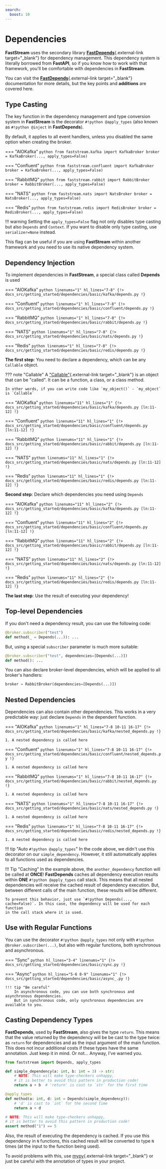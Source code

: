 ```yaml
---
search:
  boost: 10
---
```


# Dependencies

**FastStream** uses the secondary library [**FastDepends**](https://lancetnik.github.io/FastDepends/){.external-link target="_blank"} for dependency management.
This dependency system is literally borrowed from **FastAPI**, so if you know how to work with that framework, you'll be comfortable with dependencies in **FastStream**.

You can visit the [**FastDepends**](https://lancetnik.github.io/FastDepends/){.external-link target="_blank"} documentation for more details, but the key points and **additions** are covered here.

## Type Casting

The key function in the dependency management and type conversion system in **FastStream** is the decorator `#!python @apply_types` (also known as `#!python @inject` in **FastDepends**).

By default, it applies to all event handlers, unless you disabled the same option when creating the broker.

=== "AIOKafka"
    ```python
    from faststream.kafka import KafkaBroker
    broker = KafkaBroker(..., apply_types=False)
    ```

=== "Confluent"
    ```python
    from faststream.confluent import KafkaBroker
    broker = KafkaBroker(..., apply_types=False)
    ```

=== "RabbitMQ"
    ```python
    from faststream.rabbit import RabbitBroker
    broker = RabbitBroker(..., apply_types=False)
    ```

=== "NATS"
    ```python
    from faststream.nats import NatsBroker
    broker = NatsBroker(..., apply_types=False)
    ```

=== "Redis"
    ```python
    from faststream.redis import RedisBroker
    broker = RedisBroker(..., apply_types=False)
    ```

!!! warning
    Setting the `apply_types=False` flag not only disables type casting but also `Depends` and `Context`.
    If you want to disable only type casting, use `serializer=None` instead.

This flag can be useful if you are using **FastStream** within another framework and you need to use its native dependency system.

## Dependency Injection

To implement dependencies in **FastStream**, a special class called **Depends** is used

=== "AIOKafka"
    ```python linenums="1" hl_lines="7-8"
    {!> docs_src/getting_started/dependencies/basic/kafka/depends.py !}
    ```

=== "Confluent"
    ```python linenums="1" hl_lines="7-8"
    {!> docs_src/getting_started/dependencies/basic/confluent/depends.py !}
    ```

=== "RabbitMQ"
    ```python linenums="1" hl_lines="7-8"
    {!> docs_src/getting_started/dependencies/basic/rabbit/depends.py !}
    ```

=== "NATS"
    ```python linenums="1" hl_lines="7-8"
    {!> docs_src/getting_started/dependencies/basic/nats/depends.py !}
    ```

=== "Redis"
    ```python linenums="1" hl_lines="7-8"
    {!> docs_src/getting_started/dependencies/basic/redis/depends.py !}
    ```

**The first step**: You need to declare a dependency, which can be any `Callable` object.

??? note "Callable"
    A ["Callable"](https://docs.python.org/3/glossary.html#term-callable){.external-link target="_blank"} is an object that can be "called". It can be a function, a class, or a class method.

    In other words, if you can write code like `my_object()` - `my_object` is `Callable`

=== "AIOKafka"
    ```python linenums="11" hl_lines="1"
    {!> docs_src/getting_started/dependencies/basic/kafka/depends.py [ln:11-12] !}
    ```

=== "Confluent"
    ```python linenums="11" hl_lines="1"
    {!> docs_src/getting_started/dependencies/basic/confluent/depends.py [ln:11-12] !}
    ```

=== "RabbitMQ"
    ```python linenums="11" hl_lines="1"
    {!> docs_src/getting_started/dependencies/basic/rabbit/depends.py [ln:11-12] !}
    ```

=== "NATS"
    ```python linenums="11" hl_lines="1"
    {!> docs_src/getting_started/dependencies/basic/nats/depends.py [ln:11-12] !}
    ```

=== "Redis"
    ```python linenums="11" hl_lines="1"
    {!> docs_src/getting_started/dependencies/basic/redis/depends.py [ln:11-12] !}
    ```

**Second step**: Declare which dependencies you need using `Depends`

=== "AIOKafka"
    ```python linenums="11" hl_lines="2"
    {!> docs_src/getting_started/dependencies/basic/kafka/depends.py [ln:11-12] !}
    ```

=== "Confluent"
    ```python linenums="11" hl_lines="2"
    {!> docs_src/getting_started/dependencies/basic/confluent/depends.py [ln:11-12] !}
    ```

=== "RabbitMQ"
    ```python linenums="11" hl_lines="2"
    {!> docs_src/getting_started/dependencies/basic/rabbit/depends.py [ln:11-12] !}
    ```

=== "NATS"
    ```python linenums="11" hl_lines="2"
    {!> docs_src/getting_started/dependencies/basic/nats/depends.py [ln:11-12] !}
    ```

=== "Redis"
    ```python linenums="11" hl_lines="2"
    {!> docs_src/getting_started/dependencies/basic/redis/depends.py [ln:11-12] !}
    ```

**The last step**: Use the result of executing your dependency!

## Top-level Dependencies

If you don't need a dependency result, you can use the following code:

```python
@broker.subscriber("test")
def method(_ = Depends(...)): ...
```

But, using a special `subscriber` parameter is much more suitable:

```python
@broker.subscriber("test", dependencies=[Depends(...)])
def method(): ...
```

You can also declare broker-level dependencies, which will be applied to all broker's handlers:

```python
broker = RabbitBroker(dependencies=[Depends(...)])
```

## Nested Dependencies

Dependencies can also contain other dependencies. This works in a very predictable way: just declare
`Depends` in the dependent function.

=== "AIOKafka"
    ```python linenums="1" hl_lines="7-8 10-11 16-17"
    {!> docs_src/getting_started/dependencies/basic/kafka/nested_depends.py !}
    ```

    1. A nested dependency is called here

=== "Confluent"
    ```python linenums="1" hl_lines="7-8 10-11 16-17"
    {!> docs_src/getting_started/dependencies/basic/confluent/nested_depends.py !}
    ```

    1. A nested dependency is called here

=== "RabbitMQ"
    ```python linenums="1" hl_lines="7-8 10-11 16-17"
    {!> docs_src/getting_started/dependencies/basic/rabbit/nested_depends.py !}
    ```

    1. A nested dependency is called here

=== "NATS"
    ```python linenums="1" hl_lines="7-8 10-11 16-17"
    {!> docs_src/getting_started/dependencies/basic/nats/nested_depends.py !}
    ```

    1. A nested dependency is called here

=== "Redis"
    ```python linenums="1" hl_lines="7-8 10-11 16-17"
    {!> docs_src/getting_started/dependencies/basic/redis/nested_depends.py !}
    ```

    1. A nested dependency is called here

!!! tip "Auto `#!python @apply_types`"
    In the code above, we didn't use this decorator on our `simple_dependency`.
    However, it still automatically applies to all functions used as dependencies.

!!! Tip "Caching"
    In the example above, the `another_dependency` function will be called at **ONCE**!
    **FastDepends** caches all dependency execution results within **ONE** `#!python @apply_types` call stack.
    This means that all nested dependencies will receive the cached result of dependency execution.
    But, between different calls of the main function, these results will be different.

    To prevent this behavior, just use `#!python Depends(..., cache=False)`. In this case, the dependency will be used for each function
    in the call stack where it is used.

## Use with Regular Functions

You can use the decorator `#!python @apply_types` not only with `#!python @broker.subscriber(...)`, but also with regular functions, both synchronous and asynchronous.

=== "Sync"
    ```python hl_lines="3-4" linenums="1"
    {!> docs_src/getting_started/dependencies/basic/sync.py !}
    ```

=== "Async"
    ```python hl_lines="5-6 8-9" linenums="1"
    {!> docs_src/getting_started/dependencies/basic/async_.py !}
    ```

    !!! tip "Be careful"
        In asynchronous code, you can use both synchronous and asynchronous dependencies.
        But in synchronous code, only synchronous dependencies are available to you.

## Casting Dependency Types

**FastDepends**, used by **FastStream**, also gives the type `return`. This means that the value returned by the dependency will be
be cast to the type twice: as `return` for dependencies and as the input argument of the main function. This does not incur additional costs if
these types have the same annotation. Just keep it in mind. Or not... Anyway, I've warned you.

```python linenums="1"
from faststream import Depends, apply_types

def simple_dependency(a: int, b: int = 3) -> str:
    # NOTE: This will make type-checkers unhappy,
    # it is better to avoid this pattern in production code!
    return a + b  # 'return' is cast to `str` for the first time

@apply_types
def method(a: int, d: int = Depends(simple_dependency)):
    # 'd' is cast to `int` for the second time
    return a + d

# NOTE: This will make type-checkers unhappy,
# it is better to avoid this pattern in production code!
assert method("1") == 5
```

Also, the result of executing the dependency is cached. If you use this dependency in `N` functions,
this cached result will be converted to type `N` times (at the input to the function being used).

To avoid problems with this, use [mypy](https://www.mypy-lang.org){.external-link target="_blank"} or just be careful with the annotation
of types in your project.

